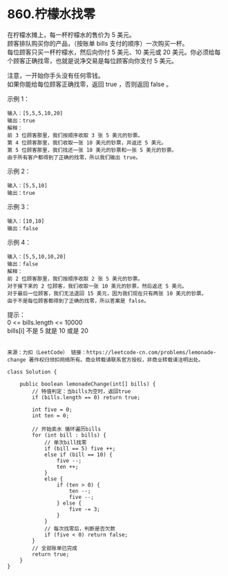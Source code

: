 860.柠檬水找零
===
在柠檬水摊上，每一杯柠檬水的售价为 5 美元。<br>
顾客排队购买你的产品，（按账单 bills 支付的顺序）一次购买一杯。<br>
每位顾客只买一杯柠檬水，然后向你付 5 美元、10 美元或 20 美元。你必须给每个顾客正确找零，也就是说净交易是每位顾客向你支付 5 美元。<br>

注意，一开始你手头没有任何零钱。<br>
如果你能给每位顾客正确找零，返回 true ，否则返回 false 。<br>

示例 1：<br>
```
输入：[5,5,5,10,20]
输出：true
解释：
前 3 位顾客那里，我们按顺序收取 3 张 5 美元的钞票。
第 4 位顾客那里，我们收取一张 10 美元的钞票，并返还 5 美元。
第 5 位顾客那里，我们找还一张 10 美元的钞票和一张 5 美元的钞票。
由于所有客户都得到了正确的找零，所以我们输出 true。
```
示例 2：<br>
```
输入：[5,5,10]
输出：true
```
示例 3：<br>
```
输入：[10,10]
输出：false
```
示例 4：<br>
```
输入：[5,5,10,10,20]
输出：false
解释：
前 2 位顾客那里，我们按顺序收取 2 张 5 美元的钞票。
对于接下来的 2 位顾客，我们收取一张 10 美元的钞票，然后返还 5 美元。
对于最后一位顾客，我们无法退回 15 美元，因为我们现在只有两张 10 美元的钞票。
由于不是每位顾客都得到了正确的找零，所以答案是 false。
```
提示：<br>
0 <= bills.length <= 10000<br>
bills[i] 不是 5 就是 10 或是 20<br> 

``
来源：力扣（LeetCode）
链接：https://leetcode-cn.com/problems/lemonade-change
著作权归领扣网络所有。商业转载请联系官方授权，非商业转载请注明出处。
``

```
class Solution {

    public boolean lemonadeChange(int[] bills) {
        // 特值判定：当bills为空时，返回true
        if (bills.length == 0) return true;
        
        int five = 0;
        int ten = 0;

        // 开始卖水 循环遍历bills
        for (int bill : bills) {
            // 单次bill找零
            if (bill == 5) five ++;
            else if (bill == 10) {
                five --;
                ten ++;
            }
            else {
                if (ten > 0) {
                    ten --;
                    five --;
                } else {
                    five -= 3;
                }
            }
            // 每次找零后，判断是否欠款
            if (five < 0) return false;
        }    
        // 全部账单已完成
        return true; 
    }
}
```
